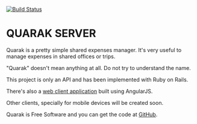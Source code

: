 [![Build Status](https://travis-ci.org/ricomambo/quarak-server.svg?branch=master)](https://travis-ci.org/ricomambo/quarak-server)

# QUARAK SERVER

Quarak is a pretty simple shared expenses manager. It's very useful to manage expenses in shared offices or trips.

"Quarak" doesn't mean anything at all. Do not try to understand the name.

This project is only an API and has been implemented with Ruby on Rails.

There's also a [web client application](https://github.com/ricomambo/quarak-web) built using AngularJS.

Other clients, specially for mobile devices will be created soon.

Quarak is Free Software and you can get the code at [GitHub](https://github.com/ricomambo/quarak-server).